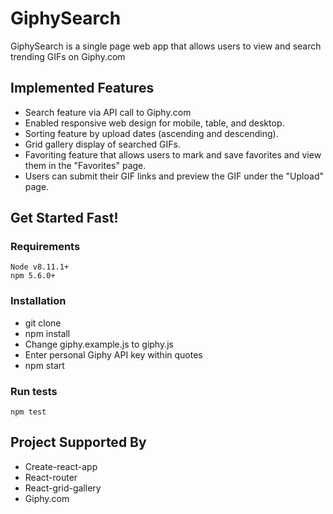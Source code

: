 # GiphySearch

GiphySearch is a single page web app that allows users to view and search trending GIFs on Giphy.com

## Implemented Features

* Search feature via API call to Giphy.com
* Enabled responsive web design for mobile, table, and desktop.
* Sorting feature by upload dates (ascending and descending).
* Grid gallery display of searched GIFs.
* Favoriting feature that allows users to mark and save favorites and view them in the "Favorites" page.
* Users can submit their GIF links and preview the GIF under the "Upload" page.

## Get Started Fast!

### Requirements

```
Node v8.11.1+
npm 5.6.0+
```

### Installation

* git clone
* npm install
* Change giphy.example.js to giphy.js
* Enter personal Giphy API key within quotes
* npm start

### Run tests

```
npm test
```

## Project Supported By

* Create-react-app
* React-router
* React-grid-gallery
* Giphy.com